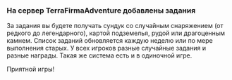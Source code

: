 ### На сервер TerraFirmaAdventure добавлены задания

За задания вы будете получать сундук со случайным снаряжением (от редкого до легендарного), картой подземелья, рудой или драгоценным камнем. Список заданий обновляется каждую неделю или по мере выполнения старых. У всех игроков разные случайные задания и разные награды. Такая же система есть и в одиночной игре.

Приятной игры!

